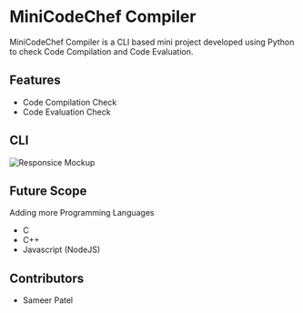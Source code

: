 # MiniCodeChef Compiler

MiniCodeChef Compiler is a CLI based mini project developed using Python to check Code Compilation and Code Evaluation.

## Features 
- Code Compilation Check
- Code Evaluation Check

## CLI
![Responsice Mockup](https://github.com/sameer-patel-dev/Repo/blob/master/images/1.PNG)

## Future Scope
Adding more Programming Languages
  - C
  - C++
  - Javascript (NodeJS)

## Contributors
 - Sameer Patel



